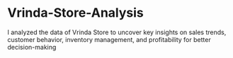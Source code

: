 # Vrinda-Store-Analysis
I analyzed the data of Vrinda Store to uncover key insights on sales trends, customer behavior, inventory management, and profitability for better decision-making
